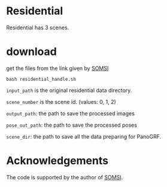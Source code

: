 # Residential
Residential has 3 scenes.

# download 
get the files from the link given by [SOMSI](https://drive.google.com/drive/folders/16gtKsBxyj6Uq-PWKe1QD2Xp9qID-Kr7n)

```
bash residential_handle.sh
```

`input_path` is the original residential data directory.

`scene_number` is the scene id. (values: 0, 1, 2)

`output_path`: the path to save the processed images

`pose_out_path`: the path to save the processed poses

`scene_dir`: the path to save all the data preparing for PanoGRF.


# Acknowledgements
The code is supported by the author of [SOMSI](https://github.com/tedyhabtegebrial/SoftOcclusionMSI).

